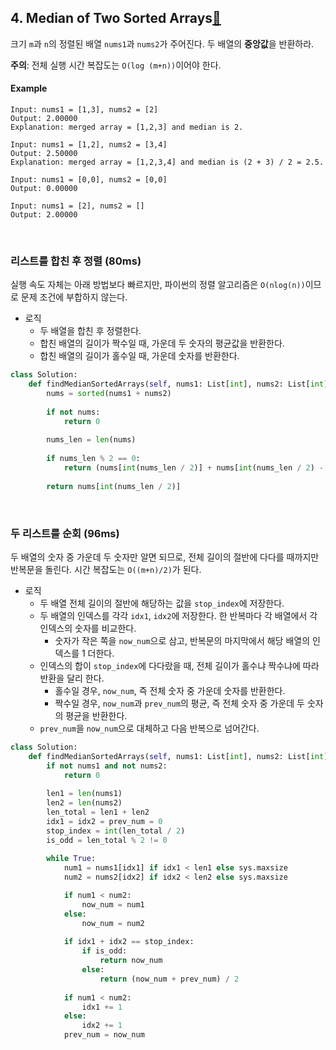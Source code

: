## 4. Median of Two Sorted Arrays[🔗](https://leetcode.com/problems/median-of-two-sorted-arrays/)

크기 `m`과 `n`의 정렬된 배열 `nums1`과 `nums2`가 주어진다. 두 배열의 **중앙값**을 반환하라.

**주의**: 전체 실행 시간 복잡도는 `O(log (m+n))`이어야 한다.

#### Example

```
Input: nums1 = [1,3], nums2 = [2]
Output: 2.00000
Explanation: merged array = [1,2,3] and median is 2.
```

```
Input: nums1 = [1,2], nums2 = [3,4]
Output: 2.50000
Explanation: merged array = [1,2,3,4] and median is (2 + 3) / 2 = 2.5.
```

```
Input: nums1 = [0,0], nums2 = [0,0]
Output: 0.00000
```

```
Input: nums1 = [2], nums2 = []
Output: 2.00000
```

<br>

### 리스트를 합친 후 정렬 (80ms)

실행 속도 자체는 아래 방법보다 빠르지만, 파이썬의 정렬 알고리즘은 `O(nlog(n))`이므로 문제 조건에 부합하지 않는다.

* 로직
  * 두 배열을 합친 후 정렬한다.
  * 합친 배열의 길이가 짝수일 때, 가운데 두 숫자의 평균값을 반환한다.
  * 합친 배열의 길이가 홀수일 때, 가운데 숫자를 반환한다.

````python
class Solution:
    def findMedianSortedArrays(self, nums1: List[int], nums2: List[int]) -> float:
        nums = sorted(nums1 + nums2)
        
        if not nums:
            return 0
        
        nums_len = len(nums)
        
        if nums_len % 2 == 0:
            return (nums[int(nums_len / 2)] + nums[int(nums_len / 2) - 1]) / 2
        
        return nums[int(nums_len / 2)]
````

<br>

### 두 리스트를 순회 (96ms)

두 배열의 숫자 중 가운데 두 숫자만 알면 되므로, 전체 길이의 절반에 다다를 때까지만 반복문을 돌린다.
시간 복잡도는 `O((m+n)/2)`가 된다.

* 로직
  * 두 배열 전체 길이의 절반에 해당하는 값을 `stop_index`에 저장한다.
  * 두 배열의 인덱스를 각각 `idx1`, `idx2`에 저장한다. 한 반복마다 각 배열에서 각 인덱스의 숫자를 비교한다.
    * 숫자가 작은 쪽을 `now_num`으로 삼고, 반복문의 마지막에서 해당 배열의 인덱스를 1 더한다.
  * 인덱스의 합이 `stop_index`에 다다랐을 때, 전체 길이가 홀수냐 짝수냐에 따라 반환을 달리 한다.
    * 홀수일 경우, `now_num`, 즉 전체 숫자 중 가운데 숫자를 반환한다.
    * 짝수일 경우, `now_num`과 `prev_num`의 평균, 즉 전체 숫자 중 가운데 두 숫자의 평균을 반환한다.
  * `prev_num`을 `now_num`으로 대체하고 다음 반복으로 넘어간다.

```python
class Solution:
    def findMedianSortedArrays(self, nums1: List[int], nums2: List[int]) -> float:
        if not nums1 and not nums2:
            return 0
        
        len1 = len(nums1)
        len2 = len(nums2)
        len_total = len1 + len2
        idx1 = idx2 = prev_num = 0
        stop_index = int(len_total / 2)
        is_odd = len_total % 2 != 0
        
        while True:
            num1 = nums1[idx1] if idx1 < len1 else sys.maxsize
            num2 = nums2[idx2] if idx2 < len2 else sys.maxsize

            if num1 < num2:
                now_num = num1
            else:
                now_num = num2
            
            if idx1 + idx2 == stop_index:
                if is_odd:
                    return now_num
                else:
                    return (now_num + prev_num) / 2
            
            if num1 < num2:
                idx1 += 1
            else:
                idx2 += 1
            prev_num = now_num
```

